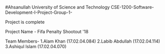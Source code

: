 #Ahsanullah University of Science and Technology
CSE-1200-Software-Development-I-Project-Group-1-

Project is complete


Project Name - Fifa Penalty Shootout '18

Team Members-
1.Alam Khan (17.02.04.084)
2.Labib Abdullah (17.02.04.114)
3.Ashiqul Islam (17.02.04.070)
